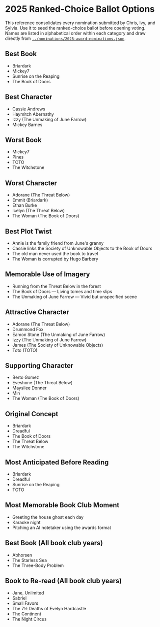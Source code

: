 # 2025 Ranked-Choice Ballot Options

This reference consolidates every nomination submitted by Chris, Ivy, and Sylvia. Use it to seed the ranked-choice ballot before opening voting. Names are listed in alphabetical order within each category and draw directly from [`../nominations/2025-award-nominations.json`](../nominations/2025-award-nominations.json).

## Best Book
- Briardark
- Mickey7
- Sunrise on the Reaping
- The Book of Doors

## Best Character
- Cassie Andrews
- Haymitch Abernathy
- Izzy (The Unmaking of June Farrow)
- Mickey Barnes

## Worst Book
- Mickey7
- Pines
- TOTO
- The Witchstone

## Worst Character
- Adorane (The Threat Below)
- Emmit (Briardark)
- Ethan Burke
- Icelyn (The Threat Below)
- The Woman (The Book of Doors)

## Best Plot Twist
- Annie is the family friend from June's granny
- Cassie links the Society of Unknowable Objects to the Book of Doors
- The old man never used the book to travel
- The Woman is corrupted by Hugo Barbery

## Memorable Use of Imagery
- Running from the Threat Below in the forest
- The Book of Doors — Living tomes and time slips
- The Unmaking of June Farrow — Vivid but unspecified scene

## Attractive Character
- Adorane (The Threat Below)
- Drummond Fox
- Eamon Stone (The Unmaking of June Farrow)
- Izzy (The Unmaking of June Farrow)
- James (The Society of Unknowable Objects)
- Toto (TOTO)

## Supporting Character
- Berto Gomez
- Eveshone (The Threat Below)
- Maysilee Donner
- Min
- The Woman (The Book of Doors)

## Original Concept
- Briardark
- Dreadful
- The Book of Doors
- The Threat Below
- The Witchstone

## Most Anticipated Before Reading
- Briardark
- Dreadful
- Sunrise on the Reaping
- TOTO

## Most Memorable Book Club Moment
- Greeting the house ghost each day
- Karaoke night
- Pitching an AI notetaker using the awards format

## Best Book (All book club years)
- Abhorsen
- The Starless Sea
- The Three-Body Problem

## Book to Re-read (All book club years)
- Jane, Unlimited
- Sabriel
- Small Favors
- The 7½ Deaths of Evelyn Hardcastle
- The Continent
- The Night Circus
